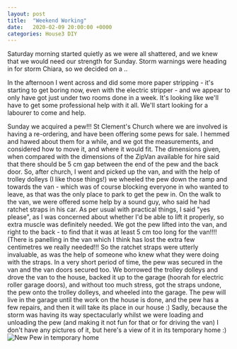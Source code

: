 ```yaml
---
layout: post
title:  "Weekend Working"
date:   2020-02-09 20:00:00 +0000
categories: House3 DIY
---
```

Saturday morning started quietly as we were all shattered, and we knew that we would need our strength for Sunday.  Storm warnings 
were heading in for storm Chiara, so we decided on a ..

In the afternoon I went across and did some more paper stripping - it's starting to get boring now, even with the electric 
stripper - and we appear to only have got just under two rooms done in a week. It's looking like we'll have to get some professional
help with it all.  We'll start looking for a labourer to come and help.

Sunday we acquired a pew!!!  St Clement's Church where we are involved is having a re-ordering, and have been offering some pews for 
sale.  I hemmed and hawed about them for a while, and we got the measurements, and considered how to move it, and where it would
fit.  The dimensions given, when compared with the dimensions of the ZipVan available for hire said that there should be 5 cm 
gap between the end of the pew and the back door. So, after church, I went and picked up the van, and with the help of trolley
dolleys (I like those things!) we wheeled the pew down the ramp and towards the van - which was of course blocking everyone in who
wanted to leave, as that was the only place to park to get the pew in.  On the walk to the van, we were offered some help by a
sound guy, who said he had ratchet straps in his car.  As per usual with practical things, I said "yes please", as I was concerned about
whether I'd be able to lift it properly, so extra muscle was definitely needed.  We got the pew lifted into the van, and right to 
the back - to find that it was at least 5 cm too long for the van!!!! (There is panelling in the van which I think has lost the
extra few centimetres we really needed!!! So the ratchet straps were utterly invaluable, as was the help of someone who knew 
what they were doing with the straps.  In a very short period of time, the pew was secured in the van and the van doors secured too.
We borrowed the trolley dolleys and drove the van to the house, backed it up to the garage (hoorah for electric roller garage 
doors), and without too much stress, got the straps undone, the pew onto the trolley dolleys, and wheeled into the garage.
The pew will live in the garage until the work on the house is done, and the pew has a few repairs, and then it will take its
place in our house :)
Sadly, because the storm was having its way spectacularly whilst we were loading and unloading the pew (and making it not fun
for that or for driving the van) I don't have any pictures of it, but here's a view of it in its temporary home :)
![New Pew in temporary home](/Photographs/HouseProject3/IMG_7773.JPG)

